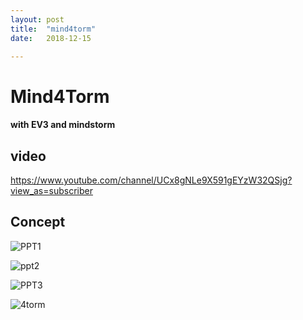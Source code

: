 ```yaml
---
layout: post
title:  "mind4torm"
date:   2018-12-15

---
```

# Mind4Torm
#### with EV3 and mindstorm
>
>

## video

https://www.youtube.com/channel/UCx8gNLe9X591gEYzW32QSjg?view_as=subscriber

## Concept

![PPT1](https://raw.githubusercontent.com/suzishin/suzishin.github.io/master/KakaoTalk_20181212_140724794.png)

![ppt2](https://raw.githubusercontent.com/suzishin/suzishin.github.io/master/KakaoTalk_20181212_140759064.png)

![PPT3](https://raw.githubusercontent.com/suzishin/suzishin.github.io/master/KakaoTalk_20181212_140821701.png)

![4torm](https://raw.githubusercontent.com/suzishin/suzishin.github.io/master/KakaoTalk_20181211_213706707.jpg)
